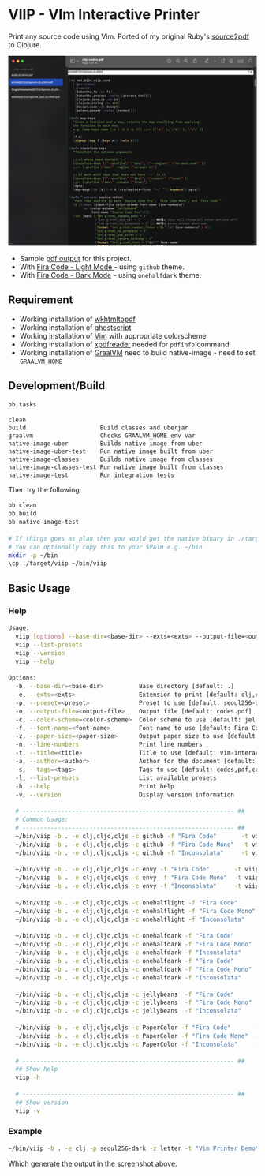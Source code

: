 # VIIP - VIm Interactive Printer

Print any source code using Vim. Ported of my original Ruby's [source2pdf](https://github.com/agilecreativity/source2pdf) to Clojure.

![](https://github.com/burinc/viip/raw/main/screenshot.png)

- Sample [pdf output](https://github.com/burinc/viip/blob/main/viip-codes.pdf) for this project.
- With [Fira Code - Light Mode ](https://github.com/burinc/viip/blob/main/code-github-fira-code.pdf) - using `github` theme.
- With [Fira Code - Dark Mode](https://github.com/burinc/viip/blob/main/code-onehalfdark-fira-code.pdf) - using `onehalfdark` theme.

## Requirement

- Working installation of [wkhtmltopdf](https://wkhtmltopdf.org)
- Working installation of [ghostscript](https://www.ghostscript.com)
- Working installation of [Vim](https://www.vim.org) with appropriate colorscheme
- Working installation of [xpdfreader](https://www.xpdfreader.com) needed for `pdfinfo` command
- Working installation of [GraalVM](https://www.graalvm.org) need to build native-image - need to set `GRAALVM_HOME`

## Development/Build

``` sh
bb tasks
```

``` text
clean
build                     Build classes and uberjar
graalvm                   Checks GRAALVM_HOME env var
native-image-uber         Builds native image from uber
native-image-uber-test    Run native image built from uber
native-image-classes      Builds native image from classes
native-image-classes-test Run native image built from classes
native-image-test         Run integration tests
```

Then try the following:

``` sh
bb clean
bb build
bb native-image-test

# If things goes as plan then you would get the native binary in ./target/viip
# You can optionally copy this to your $PATH e.g. ~/bin
mkdir -p ~/bin
\cp ./target/viip ~/bin/viip
```

## Basic Usage

### Help

``` sh
Usage:
  viip [options] --base-dir=<base-dir> --exts=<exts> --output-file=<output-file> [ --preset=<preset> | --color-scheme=<color-scheme> --font-name=<font-name> ]
  viip --list-presets
  viip --version
  viip --help

Options:
  -b, --base-dir=<base-dir>          Base directory [default: .]
  -e, --exts=<exts>                  Extension to print [default: clj,cljc,cljs ]
  -p, --preset=<preset>              Preset to use [default: seoul256-dark]
  -o, --output-file=<output-file>    Output file [default: codes.pdf]
  -c, --color-scheme=<color-scheme>  Color scheme to use [default: jellybeans]
  -f, --font-name=<font-name>        Font name to use [default: Fira Code]
  -z, --paper-size=<paper-size>      Output paper size to use [default: letter]
  -n, --line-numbers                 Print line numbers
  -t, --title=<title>                Title to use [default: vim-interactive-printer]
  -a, --author=<author>              Author for the document [default: viip]
  -s, --tags=<tags>                  Tags to use [default: codes,pdf,command-line]
  -l, --list-presets                 List available presets
  -h, --help                         Print help
  -v, --version                      Display version information

  # ------------------------------------------------------------ ##
  # Common Usage:
  # ------------------------------------------------------------ ##
  ~/bin/viip -b . -e clj,cljc,cljs -c github -f "Fira Code"       -t viip-demo -a viip -o code-github-fira-code.pdf
  ~/bin/viip -b . -e clj,cljc,cljs -c github -f "Fira Code Mono"  -t viip-demo -a viip -o code-github-fira-code-mono.pdf
  ~/bin/viip -b . -e clj,cljc,cljs -c github -f "Inconsolata"     -t viip-demo -a viip -o code-github-inconsolata.pdf

  ~/bin/viip -b . -e clj,cljc,cljs -c envy -f "Fira Code"       -t viip-demo -a viip -o code-envy-fira-code.pdf
  ~/bin/viip -b . -e clj,cljc,cljs -c envy -f "Fira Code Mono"  -t viip-demo -a viip -o code-envy-fira-code-mono.pdf
  ~/bin/viip -b . -e clj,cljc,cljs -c envy -f "Inconsolata"     -t viip-demo -a viip -o code-envy-inconsolata.pdf

  ~/bin/viip -b . -e clj,cljc,cljs -c onehalflight -f "Fira Code"      -t viip -a "Vim Interactive Printer" -o code-onehalflight-fira-code.pdf
  ~/bin/viip -b . -e clj,cljc,cljs -c onehalflight -f "Fira Code Mono" -t viip -a "Vim Interactive Printer" -o code-onehalflight-fira-code-mono.pdf
  ~/bin/viip -b . -e clj,cljc,cljs -c onehalflight -f "Inconsolata"    -t viip -a "Vim Interactive Printer" -o code-onehalflight-inconsolata.pdf

  ~/bin/viip -b . -e clj,cljc,cljs -c onehalfdark -f "Fira Code"       -t viip -a "Vim Interactive Printer" -o code-onehalfdark-fira-code.pdf
  ~/bin/viip -b . -e clj,cljc,cljs -c onehalfdark -f "Fira Code Mono"  -t viip -a "Vim Interactive Printer" -o code-onehalfdark-fira-code-mono.pdf
  ~/bin/viip -b . -e clj,cljc,cljs -c onehalfdark -f "Inconsolata"     -t viip -a "Vim Interactive Printer" -o code-onehalfdark-inconsolata.pdf
  ~/bin/viip -b . -e clj,cljc,cljs -c onehalfdark -f "Fira Code"       -t viip -a "Vim Interactive Printer" -o code-onehalfdark-fira-code.pdf
  ~/bin/viip -b . -e clj,cljc,cljs -c onehalfdark -f "Fira Code Mono"  -t viip -a "Vim Interactive Printer" -o code-onehalfdark-fira-code-mono.pdf
  ~/bin/viip -b . -e clj,cljc,cljs -c onehalfdark -f "Inconsolata"     -t viip -a "Vim Interactive Printer" -o code-onehalfdark-inconsolata.pdf

  ~/bin/viip -b . -e clj,cljc,cljs -c jellybeans  -f "Fira Code"       -t viip -a "Vim Interactive Printer" -o code-jellybeans-fira-code.pdf
  ~/bin/viip -b . -e clj,cljc,cljs -c jellybeans  -f "Fira Code Mono"  -t viip -a "Vim Interactive Printer" -o code-jellybeans-fira-code-mono.pdf
  ~/bin/viip -b . -e clj,cljc,cljs -c jellybeans  -f "Inconsolata"     -t viip -a "Vim Interactive Printer" -o code-jellybeans-inconsolata.pdf

  ~/bin/viip -b . -e clj,cljc,cljs -c PaperColor -f "Fira Code"       -t viip-demo -a "Vim Interactive Printer" -o code-papercolor-fira-code.pdf
  ~/bin/viip -b . -e clj,cljc,cljs -c PaperColor -f "Fira Code Mono"  -t viip-demo -a "Vim Interactive Printer" -o code-papercolor-fira-code-mono.pdf
  ~/bin/viip -b . -e clj,cljc,cljs -c PaperColor -f "Inconsolata"     -t viip-demo -a "Vim Interactive Printer" -o code-papercolor-inconsolata.pdf

  # ------------------------------------------------------------ ##
  ## Show help
  viip -h

  # ------------------------------------------------------------ ##
  ## Show version
  viip -v
```

### Example

``` sh
~/bin/viip -b . -e clj -p seoul256-dark -z letter -t "Vim Printer Demo" -o viip-codes.pdf -x /Users/bchoomnuan/codes/b12n-viip/resources/pdfmarks.tmpl
```

Which generate the output in the screenshot above.
